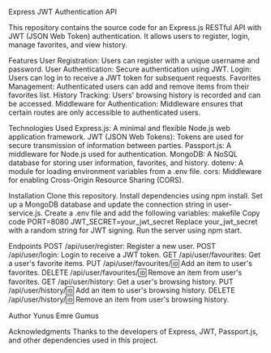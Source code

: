 Express JWT Authentication API

This repository contains the source code for an Express.js RESTful API with JWT (JSON Web Token) authentication. It allows users to register, login, manage favorites, and view history.

Features
User Registration: Users can register with a unique username and password.
User Authentication: Secure authentication using JWT.
Login: Users can log in to receive a JWT token for subsequent requests.
Favorites Management: Authenticated users can add and remove items from their favorites list.
History Tracking: Users' browsing history is recorded and can be accessed.
Middleware for Authentication: Middleware ensures that certain routes are only accessible to authenticated users.

Technologies Used
Express.js: A minimal and flexible Node.js web application framework.
JWT (JSON Web Tokens): Tokens are used for secure transmission of information between parties.
Passport.js: A middleware for Node.js used for authentication.
MongoDB: A NoSQL database for storing user information, favorites, and history.
dotenv: A module for loading environment variables from a .env file.
cors: Middleware for enabling Cross-Origin Resource Sharing (CORS).

Installation
Clone this repository.
Install dependencies using npm install.
Set up a MongoDB database and update the connection string in user-service.js.
Create a .env file and add the following variables:
makefile
Copy code
PORT=8080
JWT_SECRET=your_jwt_secret
Replace your_jwt_secret with a random string for JWT signing.
Run the server using npm start.

Endpoints
POST /api/user/register: Register a new user.
POST /api/user/login: Login to receive a JWT token.
GET /api/user/favourites: Get a user's favorite items.
PUT /api/user/favourites/:id: Add an item to user's favorites.
DELETE /api/user/favourites/:id: Remove an item from user's favorites.
GET /api/user/history: Get a user's browsing history.
PUT /api/user/history/:id: Add an item to user's browsing history.
DELETE /api/user/history/:id: Remove an item from user's browsing history.


Author
Yunus Emre Gumus

Acknowledgments
Thanks to the developers of Express, JWT, Passport.js, and other dependencies used in this project.
